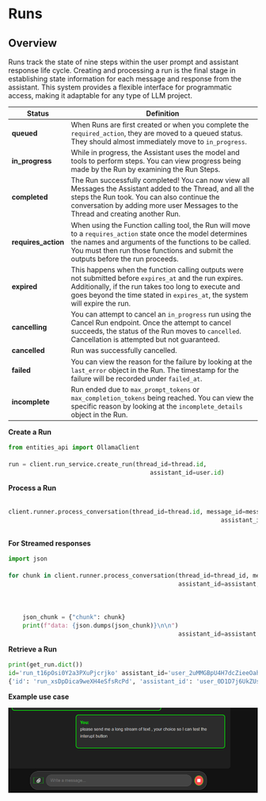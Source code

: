 # Runs

## Overview

Runs track the state of nine steps within the user prompt and assistant response life cycle. Creating and processing a run is the final stage in establishing state information for each message and response from the assistant. This system provides a flexible interface for programmatic access, making it adaptable for any type of LLM project.




| **Status**         | **Definition**                                                                                                                                                                                                                                                                 |
|--------------------|---------------------------------------------------------------------------------------------------------------------------------------------------------------------------------------------------------------------------------------------------------------------------------|
| **queued**         | When Runs are first created or when you complete the `required_action`, they are moved to a queued status. They should almost immediately move to `in_progress`.                                                                                                                |
| **in_progress**    | While in progress, the Assistant uses the model and tools to perform steps. You can view progress being made by the Run by examining the Run Steps.                                                                                                                             |
| **completed**      | The Run successfully completed! You can now view all Messages the Assistant added to the Thread, and all the steps the Run took. You can also continue the conversation by adding more user Messages to the Thread and creating another Run.                                  |
| **requires_action**| When using the Function calling tool, the Run will move to a `requires_action` state once the model determines the names and arguments of the functions to be called. You must then run those functions and submit the outputs before the run proceeds.                           |
| **expired**        | This happens when the function calling outputs were not submitted before `expires_at` and the run expires. Additionally, if the run takes too long to execute and goes beyond the time stated in `expires_at`, the system will expire the run.                                 |
| **cancelling**     | You can attempt to cancel an `in_progress` run using the Cancel Run endpoint. Once the attempt to cancel succeeds, the status of the Run moves to `cancelled`. Cancellation is attempted but not guaranteed.                                                                    |
| **cancelled**      | Run was successfully cancelled.                                                                                                                                                                                                                                                |
| **failed**         | You can view the reason for the failure by looking at the `last_error` object in the Run. The timestamp for the failure will be recorded under `failed_at`.                                                                                                                    |
| **incomplete**     | Run ended due to `max_prompt_tokens` or `max_completion_tokens` being reached. You can view the specific reason by looking at the `incomplete_details` object in the Run.                                                                                                       |


**Create a Run**
```python
from entities_api import OllamaClient  

run = client.run_service.create_run(thread_id=thread.id,
                                        assistant_id=user.id)

```


**Process a Run**
```python

client.runner.process_conversation(thread_id=thread.id, message_id=message.id, run_id=run.id,
                                                            assistant_id=assistant.id, model=selected_model):
            
```




**For Streamed responses**
```python
import json

for chunk in client.runner.process_conversation(thread_id=thread_id, message_id=message_id, run_id=run_id,
                                                assistant_id=assistant, model=selected_model):


    
    json_chunk = {"chunk": chunk}
    print(f"data: {json.dumps(json_chunk)}\n\n")
                                                assistant_id=assistant.id, model=selected_model):

```


**Retrieve a Run**
```python
print(get_run.dict())
id='run_t16pOsi0Y2a3PXuPjcrjko' assistant_id='user_2uMMGBpU4H7dcZieeOahNv' cancelled_at=None completed_at=None created_at=1726617356 expires_at=1726620956 failed_at=None incomplete_details=None instructions='' last_error=None max_completion_tokens=1000 max_prompt_tokens=500 meta_data={} model='gpt-4' object='run' parallel_tool_calls=False required_action=None response_format='text' started_at=None status='queued' thread_id='thread_Ww3UGvvKkrxFfHD1hNFQVX' tool_choice='none' tools=[] truncation_strategy={} usage=None temperature=1.0 top_p=1.0 tool_resources={} actions=[]
{'id': 'run_xsDpDica9weXH4eSfsRcPd', 'assistant_id': 'user_0D1D7j6UkZUsa9Gm7GdkU1', 'cancelled_at': None, 'completed_at': None, 'created_at': 1726620075, 'expires_at': 1726623675, 'failed_at': None, 'incomplete_details': None, 'instructions': '', 'last_error': None, 'max_completion_tokens': 1000, 'max_prompt_tokens': 500, 'meta_data': {}, 'model': 'gpt-4', 'object': 'run', 'parallel_tool_calls': False, 'required_action': None, 'response_format': 'text', 'started_at': None, 'status': 'queued', 'thread_id': 'thread_VaTTuMUa8EHtkr60hZGkju', 'tool_choice': 'none', 'tools': [], 'truncation_strategy': {}, 'usage': None, 'temperature': 1.0, 'top_p': 1.0, 'tool_resources': {}, 'actions': []}
```


**Example use case**


![Diagram](run0.png)